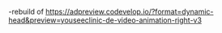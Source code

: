 -rebuild of https://adpreview.codevelop.io/?format=dynamic-head&preview=youseeclinic-de-video-animation-right-v3